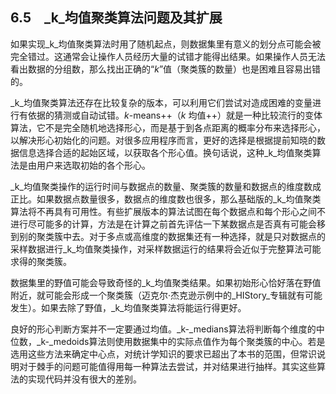    

## 6.5　_k_均值聚类算法问题及其扩展

如果实现_k_均值聚类算法时用了随机起点，则数据集里有意义的划分点可能会被完全错过。这通常会让操作人员经历大量的试错才能得出结果。如果操作人员无法看出数据的分组数，那么找出正确的“_k_”值（聚类簇的数量）也是困难且容易出错的。

_k_均值聚类算法还存在比较复杂的版本，可以利用它们尝试对造成困难的变量进行有依据的猜测或自动试错。_k_-means++（_k_ 均值++）就是一种比较流行的变体算法，它不是完全随机地选择形心，而是基于到各点距离的概率分布来选择形心，以解决形心初始化的问题。对很多应用程序而言，更好的选择是根据提前知晓的数据信息选择合适的起始区域，以获取各个形心值。换句话说，这种_k_均值聚类算法是由用户来选取初始的各个形心。

_k_均值聚类操作的运行时间与数据点的数量、聚类簇的数量和数据点的维度数成正比。如果数据点数量很多，数据点的维度数也很多，那么基础版的_k_均值聚类算法将不再具有可用性。有些扩展版本的算法试图在每个数据点和每个形心之间不进行尽可能多的计算，方法是在计算之前首先评估一下某数据点是否真有可能会移到别的聚类簇中去。对于多点或高维度的数据集还有一种选择，就是只对数据点的采样数据进行_k_均值聚类操作，对采样数据运行的结果将会近似于完整算法可能求得的聚类簇。

数据集里的野值可能会导致奇怪的_k_均值聚类结果。如果初始形心恰好落在野值附近，就可能会形成一个聚类簇（迈克尔·杰克逊示例中的_HIStory_专辑就有可能发生）。如果去除了野值，_k_均值聚类算法将能运行得更好。

良好的形心判断方案并不一定要通过均值。_k-_medians算法将判断每个维度的中位数，_k-_medoids算法则使用数据集中的实际点值作为每个聚类簇的中心。若是选用这些方法来确定中心点，对统计学知识的要求已超出了本书的范围，但常识说明对于棘手的问题可能值得用每一种算法去尝试，并对结果进行抽样。其实这些算法的实现代码并没有很大的差别。